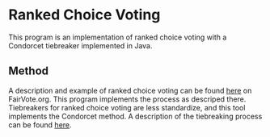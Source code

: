 # Ranked Choice Voting

This program is an implementation of ranked choice voting with a Condorcet tiebreaker implemented in Java. 

## Method

A description and example of ranked choice voting can be found [here](https://www.fairvote.org/rcv#how_rcv_works) on FairVote.org. This program implements the process as descriped there. Tiebreakers for ranked choice voting are less standardize, and this tool implements the Condorcet method. A description of the tiebreaking process can be found [here](https://en.wikipedia.org/wiki/Condorcet_method#Pairwise_counting_and_matrices).

